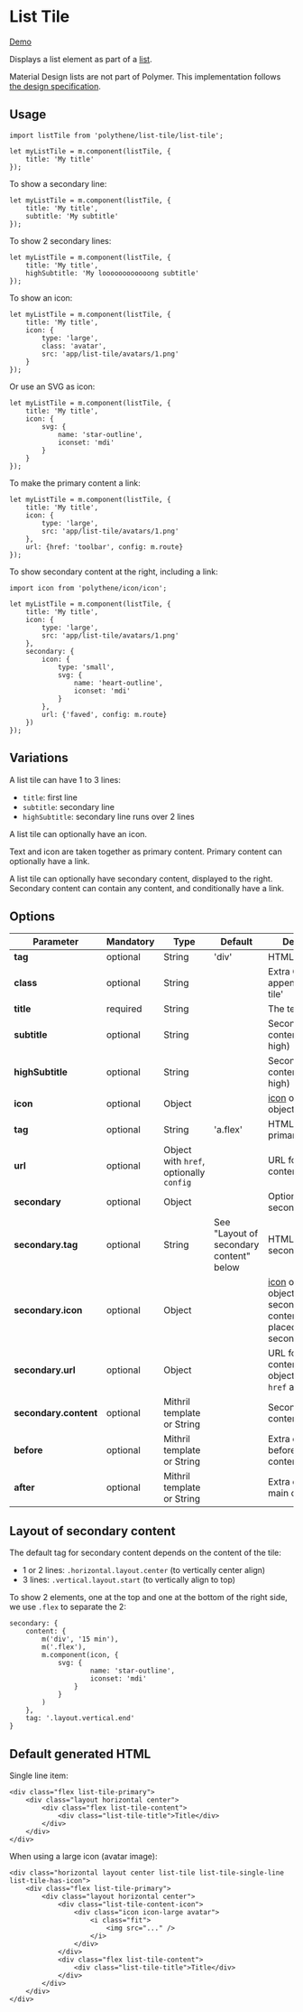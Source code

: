 # List Tile

<a class="btn-demo" href="http://arthurclemens.github.io/Polythene-Examples/list-tile.html">Demo</a>

Displays a list element as part of a [list](#list).

Material Design lists are not part of Polymer. This implementation follows [the design specification](http://www.google.com/design/spec/components/lists.html).


## Usage

	import listTile from 'polythene/list-tile/list-tile';

	let myListTile = m.component(listTile, {
		title: 'My title'
	});

To show a secondary line:

	let myListTile = m.component(listTile, {
		title: 'My title',
		subtitle: 'My subtitle'
	});

To show 2 secondary lines:

	let myListTile = m.component(listTile, {
		title: 'My title',
		highSubtitle: 'My loooooooooooong subtitle'
	});

To show an icon:

	let myListTile = m.component(listTile, {
		title: 'My title',
		icon: {
		    type: 'large',
		    class: 'avatar',
		    src: 'app/list-tile/avatars/1.png'
		}
	});

Or use an SVG as icon:

	let myListTile = m.component(listTile, {
		title: 'My title',
		icon: {
            svg: {
                name: 'star-outline',
                iconset: 'mdi'
            }
        }
	});

To make the primary content a link:

	let myListTile = m.component(listTile, {
		title: 'My title',
		icon: {
		    type: 'large',
		    src: 'app/list-tile/avatars/1.png'
		},
		url: {href: 'toolbar', config: m.route}
	});

To show secondary content at the right, including a link:

	import icon from 'polythene/icon/icon';

	let myListTile = m.component(listTile, {
		title: 'My title',
		icon: {
		    type: 'large',
		    src: 'app/list-tile/avatars/1.png'
		},
		secondary: {
			icon: {
	            type: 'small',
	            svg: {
	                name: 'heart-outline',
	                iconset: 'mdi'
	            }
			},
			url: {'faved', config: m.route}
        })
	});
                            

## Variations

A list tile can have 1 to 3 lines:

* `title`: first line
* `subtitle`: secondary line
* `highSubtitle`: secondary line runs over 2 lines

A list tile can optionally have an icon.

Text and icon are taken together as primary content. Primary content can optionally have a link.

A list tile can optionally have secondary content, displayed to the right. Secondary content can contain any content, and conditionally have a link.


## Options

| **Parameter** |  **Mandatory** | **Type** | **Default** | **Description** |
| ------------- | -------------- | -------- | ----------- | --------------- |
| **tag** | optional | String | 'div' | HTML tag |
| **class** | optional | String |  | Extra CSS class appended to 'list-tile' |
| **title** | required | String | | The text content |
| **subtitle** | optional | String | | Secondary text content (1 line high) |
| **highSubtitle** | optional | String | | Secondary text content (2 lines high) |
| **icon** | optional | Object |  | [icon](#icon) options object |
| **tag** | optional | String | 'a.flex' | HTML tag for primary content |
| **url** | optional | Object with `href`, optionally `config` | | URL for primary content |
| **secondary** | optional | Object | | Options for secondary content |
| **secondary.tag** | optional | String | See "Layout of secondary content" below | HTML tag for secondary content |
| **secondary.icon** | optional | Object |  | [icon](#icon) options object for icon in secondary content; will be placed above secondary.content |
| **secondary.url** | optional | Object | | URL for secondary content; options object containing `href` and `config` |
| **secondary.content** | optional | Mithril template or String | | Secondary content |
| **before** | optional | Mithril template or String | | Extra content before main content |
| **after** | optional | Mithril template or String | | Extra content after main content |


## Layout of secondary content

The default tag for secondary content depends on the content of the tile:

* 1 or 2 lines: `.horizontal.layout.center` (to vertically center align)
* 3 lines: `.vertical.layout.start` (to vertically align to top)

To show 2 elements, one at the top and one at the bottom of the right side, we use `.flex` to separate the 2:

	secondary: {
		content: {
		    m('div', '15 min'),
		    m('.flex'),
		    m.component(icon, {
		        svg: {
		                name: 'star-outline',
		                iconset: 'mdi'
		            }
		        }
		    )
		},
	    tag: '.layout.vertical.end'
	}


## Default generated HTML

Single line item:

	<div class="flex list-tile-primary">
	    <div class="layout horizontal center">
	        <div class="flex list-tile-content">
	            <div class="list-tile-title">Title</div>
	        </div>
	    </div>
	</div>

When using a large icon (avatar image):

	<div class="horizontal layout center list-tile list-tile-single-line list-tile-has-icon">
	    <div class="flex list-tile-primary">
	        <div class="layout horizontal center">
	            <div class="list-tile-content-icon">
	                <div class="icon icon-large avatar">
	                    <i class="fit">
	                        <img src="..." />
                        </i>
                    </div>
                </div>
                <div class="flex list-tile-content">
                    <div class="list-tile-title">Title</div>
                </div>
            </div>
        </div>
    </div>

